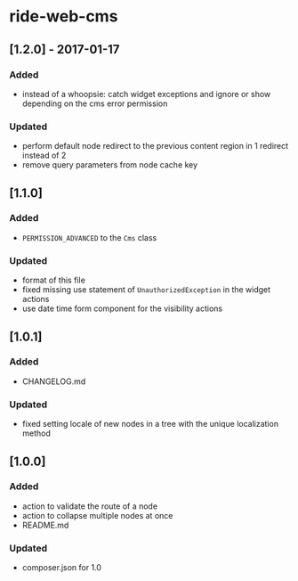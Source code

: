 # ride-web-cms

## [1.2.0] - 2017-01-17
### Added
- instead of a whoopsie: catch widget exceptions and ignore or show depending on the cms error permission
### Updated
- perform default node redirect to the previous content region in 1 redirect instead of 2
- remove query parameters from node cache key

## [1.1.0]
### Added
- ```PERMISSION_ADVANCED``` to the ```Cms``` class
### Updated
- format of this file
- fixed missing use statement of ```UnauthorizedException``` in the widget actions
- use date time form component for the visibility actions

## [1.0.1]
### Added
- CHANGELOG.md
### Updated
- fixed setting locale of new nodes in a tree with the unique localization method

## [1.0.0]
### Added
- action to validate the route of a node
- action to collapse multiple nodes at once
- README.md
### Updated 
- composer.json for 1.0
